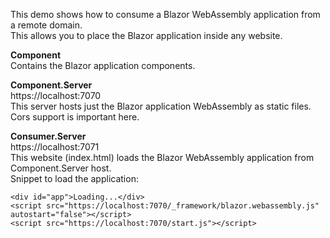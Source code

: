 This demo shows how to consume a Blazor WebAssembly application from a remote domain.  
This allows you to place the Blazor application inside any website.

__Component__  
Contains the Blazor application components.  

__Component.Server__  
https://localhost:7070  
This server hosts just the Blazor application WebAssembly as static files.  
Cors support is important here.

__Consumer.Server__  
https://localhost:7071  
This website (index.html) loads the Blazor WebAssembly application from Component.Server host.  
Snippet to load the application:
```
<div id="app">Loading...</div>
<script src="https://localhost:7070/_framework/blazor.webassembly.js" autostart="false"></script>
<script src="https://localhost:7070/start.js"></script>
```